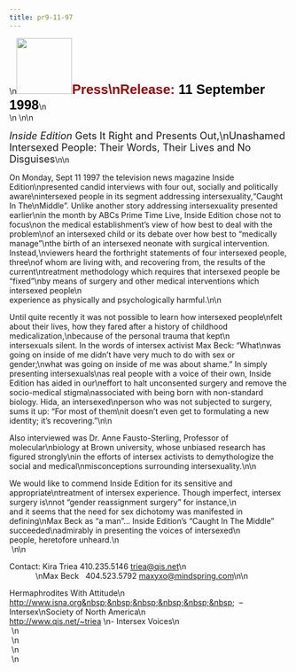 ```yaml
---
title: pr9-11-97
---
```


\n<IMG SRC="/img/logo100.gif" HEIGHT="101" WIDTH="100" />**<FONT FACE="Arial,Helvetica"><FONT SIZE="+2"><FONT COLOR="#990000">Press\nRelease: </FONT><FONT COLOR="#000000">11 September 1998</FONT></FONT></FONT>**\n  
\n&nbsp;\n\n

<FONT SIZE="+1"><I>Inside Edition</I> Gets It Right and Presents Out,\nUnashamed Intersexed People: Their Words, Their Lives and No Disguises</FONT>\n\n

On Monday, Sept 11 1997 the television news magazine Inside Edition\npresented candid interviews with four out, socially and politically aware\nintersexed people in its segment addressing intersexuality,&#8220;Caught In The\nMiddle&#8221;. Unlike another story addressing intersexuality presented earlier\nin the month by <span class="caps">ABC</span>s Prime Time Live, Inside Edition chose not to focus\non the medical establishment&#8217;s view of how best to deal with the problem\nof an intersexed child or its debate over how best to &#8220;medically manage&#8221;\nthe birth of an intersexed neonate with surgical intervention. Instead,\nviewers heard the forthright statements of four intersexed people, three\nof whom are living with, and recovering from, the results of the current\ntreatment methodology which requires that intersexed people be &#8220;fixed&#8221;\nby means of surgery and other medical interventions which intersexed people\n  
experience as physically and psychologically harmful.\n\n

Until quite recently it was not possible to learn how intersexed people\nfelt about their lives, how they fared after a history of childhood medicalization,\nbecause of the personal trauma that kept\n  
intersexuals silent. In the words of intersex activist Max Beck: &#8220;What\nwas going on inside of me didn&#8217;t have very much to do with sex or gender;\nwhat was going on inside of me was about shame.&#8221; In simply presenting intersexuals\nas real people with a voice of their own, Inside Edition has aided in our\neffort to halt unconsented surgery and remove the socio-medical stigma\nassociated with being born with non-standard biology. Hida, an intersexed\nperson who was not subjected to surgery, sums it up: &#8220;For most of them\nit doesn&#8217;t even get to formulating a new identity; it&#8217;s recovering.&#8221;\n\n

Also interviewed was Dr. Anne Fausto-Sterling, Professor of molecular\nbiology at Brown university, whose unbiased research has figured strongly\nin the efforts of intersex activists to demythologize the social and medical\nmisconceptions surrounding intersexuality.\n\n

We would like to commend Inside Edition for its sensitive and appropriate\ntreatment of intersex experience. Though imperfect, intersex surgery is\nnot &#8220;gender reassignment surgery&#8221; for instance,\n  
and it seems that the need for sex dichotomy was manifested in defining\nMax Beck as &#8220;a man&#8221;&#8230; Inside Edition&#8217;s &#8220;Caught In The Middle&#8221; succeeded\nadmirably in presenting the voices of intersexed\n  
people, heretofore unheard.\n  
&nbsp;\n\n

Contact: Kira Triea 410.235.5146 triea@qis.net\n  
&nbsp;&nbsp;&nbsp;&nbsp;&nbsp;&nbsp;&nbsp;&nbsp;&nbsp;&nbsp;&nbsp;&nbsp;\nMax Beck&nbsp;&nbsp; 404.523.5792 maxyxo@mindspring.com\n\n

Hermaphrodites With Attitude\n  
http://www.isna.org&nbsp;&nbsp;&nbsp;&nbsp;&nbsp;&nbsp;&nbsp; &#8211; Intersex\nSociety of North America\n  
<A HREF="http://www.qis.net/~triea/">http://www.qis.net/~triea</A>&nbsp;\n- Intersex Voices\n  
&nbsp;\n  
&nbsp;\n  
&nbsp;\n  
&nbsp;\n